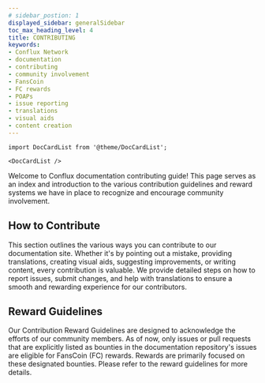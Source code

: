 ```yaml
---
# sidebar_postion: 1
displayed_sidebar: generalSidebar
toc_max_heading_level: 4
title: CONTRIBUTING
keywords: 
- Conflux Network
- documentation
- contributing
- community involvement
- FansCoin
- FC rewards
- POAPs
- issue reporting
- translations
- visual aids
- content creation
---
```



```mdx-code-block
import DocCardList from '@theme/DocCardList';

<DocCardList />
```

Welcome to Conflux documentation contributing guide! This page serves as an index and introduction to the various contribution guidelines and reward systems we have in place to recognize and encourage community involvement.

## How to Contribute

This section outlines the various ways you can contribute to our documentation site. Whether it's by pointing out a mistake, providing translations, creating visual aids, suggesting improvements, or writing content, every contribution is valuable. We provide detailed steps on how to report issues, submit changes, and help with translations to ensure a smooth and rewarding experience for our contributors.

## Reward Guidelines

Our Contribution Reward Guidelines are designed to acknowledge the efforts of our community members. As of now, only issues or pull requests that are explicitly listed as bounties in the documentation repository's issues are eligible for FansCoin (FC) rewards. Rewards are primarily focused on these designated bounties. Please refer to the reward guidelines for more details.
